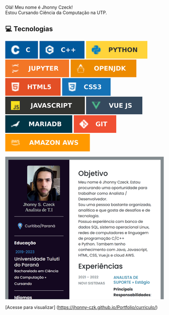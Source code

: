 Olá! Meu nome é Jhonny Czeck!  
Estou Cursando Ciência da Computação na UTP. 

## 💻 Tecnologias
![C](./img/c.svg)
![C++](./img/cpp.svg)
![Python](./img/python.svg)
![Jupiter](./img/jupiter.svg)
![Java](./img/java.svg)  
![HTML](./img/html.svg)
![CSS](./img/css.svg) 
![Javascript](./img/javascript.svg)
![Vue](./img/vue.svg)   
![SQL](./img/mariadb.svg)
![GIT](./img/git.svg)
![AWS](./img/AWS.svg)

![preview](./img/preview.png)

[Acesse para visualizar] (https://jhonny-czk.github.io/Portfolio/curriculo/)
